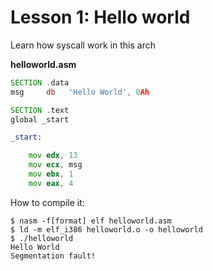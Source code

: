 # Lesson 1: Hello world  

Learn how syscall work in this arch 

**helloworld.asm**
```.asm
SECTION .data 
msg     db   'Hello World', 0Ah

SECTION .text
global _start

_start: 

    mov edx, 13
    mov ecx, msg
    mov ebx, 1
    mov eax, 4
```
How to compile it:

```
$ nasm -f[format] elf helloworld.asm
$ ld -m elf_i386 helloworld.o -o helloworld
$ ./helloworld
Hello World
Segmentation fault!
```

